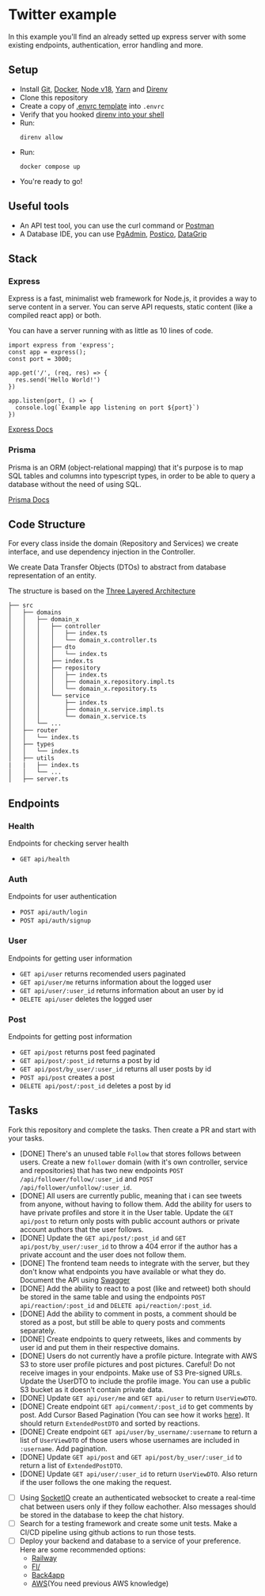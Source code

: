 # Twitter example

In this example you'll find an already setted up express server with some existing endpoints, authentication, error handling and more.

## Setup

- Install [Git](https://git-scm.com/), [Docker](https://www.docker.com/), [Node v18](https://nodejs.org/en/download/), [Yarn](https://yarnpkg.com/) and [Direnv](https://direnv.net/)
- Clone this repository
- Create a copy of [.envrc template](./.envrc.template) into `.envrc`
- Verify that you hooked [direnv into your shell](https://direnv.net/docs/hook.html)
- Run:
  ```
  direnv allow
  ```
- Run:
  ```
  docker compose up
  ```
- You're ready to go!

## Useful tools

- An API test tool, you can use the curl command or [Postman](https://www.postman.com/)
- A Database IDE, you can use [PgAdmin](https://www.pgadmin.org/), [Postico](https://eggerapps.at/postico2/), [DataGrip](https://www.jetbrains.com/datagrip/)

## Stack

### Express

Express is a fast, minimalist web framework for Node.js, it provides a way to serve content in a server. You can serve API requests, static content (like a compiled react app) or both.

You can have a server running with as little as 10 lines of code.

```
import express from 'express';
const app = express();
const port = 3000;

app.get('/', (req, res) => {
  res.send('Hello World!')
})

app.listen(port, () => {
  console.log(`Example app listening on port ${port}`)
})
```

[Express Docs](https://expressjs.com/en/4x/api.html)

### Prisma

Prisma is an ORM (object-relational mapping) that it's purpose is to map SQL tables and columns into typescript types, in order to be able to query a database without the need of using SQL.

[Prisma Docs](https://www.prisma.io/docs)

## Code Structure

For every class inside the domain (Repository and Services) we create interface, and use dependency injection in the Controller.

We create Data Transfer Objects (DTOs) to abstract from database representation of an entity.

The structure is based on the [Three Layered Architecture](https://dev.to/blindkai/backend-layered-architecture-514h)

```
├── src
│   ├── domains
│   │   ├── domain_x
│   │   │   ├── controller
│   │   │   │   ├── index.ts
│   │   │   │   └── domain_x.controller.ts
│   │   │   ├── dto
│   │   │   │   └── index.ts
│   │   │   ├── index.ts
│   │   │   ├── repository
│   │   │   │   ├── index.ts
│   │   │   │   ├── domain_x.repository.impl.ts
│   │   │   │   └── domain_x.repository.ts
│   │   │   └── service
│   │   │       ├── index.ts
│   │   │       ├── domain_x.service.impl.ts
│   │   │       └── domain_x.service.ts
│   │   └── ...
│   ├── router
│   │   └── index.ts
│   ├── types
│   │   └── index.ts
│   ├── utils
|   |   ├── index.ts
│   │   └── ...
│   ├── server.ts
```

## Endpoints

### Health

Endpoints for checking server health

- `GET api/health`

### Auth

Endpoints for user authentication

- `POST api/auth/login`
- `POST api/auth/signup`

### User

Endpoints for getting user information

- `GET api/user` returns recomended users paginated
- `GET api/user/me` returns information about the logged user
- `GET api/user/:user_id` returns information about an user by id
- `DELETE api/user` deletes the logged user

### Post

Endpoints for getting post information

- `GET api/post` returns post feed paginated
- `GET api/post/:post_id` returns a post by id
- `GET api/post/by_user/:user_id` returns all user posts by id
- `POST api/post` creates a post
- `DELETE api/post/:post_id` deletes a post by id

## Tasks

Fork this repository and complete the tasks. Then create a PR and start with your tasks.

- [DONE] There's an unused table `Follow` that stores follows between users. Create a new `follower` domain (with it's own controller, service and repositories) that has two new endpoints `POST /api/follower/follow/:user_id` and `POST /api/follower/unfollow/:user_id`.
- [DONE] All users are currently public, meaning that i can see tweets from anyone, without having to follow them. Add the ability for users to have private profiles and store it in the User table. Update the `GET api/post` to return only posts with public account authors or private account authors that the user follows.
- [DONE] Update the `GET api/post/:post_id` and `GET api/post/by_user/:user_id` to throw a 404 error if the author has a private account and the user does not follow them.
- [DONE] The frontend team needs to integrate with the server, but they don't know what endpoints you have available or what they do. Document the API using [Swagger](https://blog.logrocket.com/documenting-express-js-api-swagger/)
- [DONE] Add the ability to react to a post (like and retweet) both should be stored in the same table and using the endpoints `POST api/reaction/:post_id` and `DELETE api/reaction/:post_id`.
- [DONE] Add the ability to comment in posts, a comment should be stored as a post, but still be able to query posts and comments separately.
- [DONE] Create endpoints to query retweets, likes and comments by user id and put them in their respective domains.
- [DONE] Users do not currently have a profile picture. Integrate with AWS S3 to store user profile pictures and post pictures. Careful! Do not receive images in your endpoints. Make use of S3 Pre-signed URLs. Update the UserDTO to include the profile image. You can use a public S3 bucket as it doesn't contain private data.
- [DONE] Update  `GET api/user/me` and `GET api/user`  to return `UserViewDTO`.
- [DONE] Create endpoint `GET api/comment/:post_id` to get comments by post. Add Cursor Based Pagination (You can see how it works [here](./src/types/index.ts)). It should return `ExtendedPostDTO` and sorted by reactions.
- [DONE] Create endpoint `GET api/user/by_username/:username` to return a list of `UserViewDTO`  of those users whose usernames are included in `:username`. Add pagination.
- [DONE] Update `GET api/post` and `GET api/post/by_user/:user_id` to return a list of `ExtendedPostDTO`.
- [DONE] Update `GET api/user/:user_id` to return `UserViewDTO`. Also return if the user follows the one making the request.
- [ ] Using [SocketIO](https://socket.io/) create an authenticated websocket to create a real-time chat between users only if they follow eachother. Also messages should be stored in the database to keep the chat history.
- [ ] Search for a testing framework and create some unit tests. Make a CI/CD pipeline using github actions to run those tests.
- [ ] Deploy your backend and database to a service of your preference. Here are some recommended options:
    - [Railway](https://railway.app/)
    - [Fl/](https://docs.fl0.com/)
    - [Back4app](https://www.back4app.com/)
    - [AWS](https://aws.amazon.com/)(You need previous AWS knowledge)
